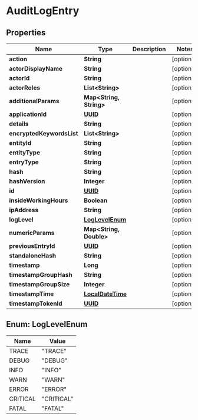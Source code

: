 
# AuditLogEntry

## Properties
Name | Type | Description | Notes
------------ | ------------- | ------------- | -------------
**action** | **String** |  |  [optional]
**actorDisplayName** | **String** |  |  [optional]
**actorId** | **String** |  |  [optional]
**actorRoles** | **List&lt;String&gt;** |  |  [optional]
**additionalParams** | **Map&lt;String, String&gt;** |  |  [optional]
**applicationId** | [**UUID**](UUID.md) |  |  [optional]
**details** | **String** |  |  [optional]
**encryptedKeywordsList** | **List&lt;String&gt;** |  |  [optional]
**entityId** | **String** |  |  [optional]
**entityType** | **String** |  |  [optional]
**entryType** | **String** |  |  [optional]
**hash** | **String** |  |  [optional]
**hashVersion** | **Integer** |  |  [optional]
**id** | [**UUID**](UUID.md) |  |  [optional]
**insideWorkingHours** | **Boolean** |  |  [optional]
**ipAddress** | **String** |  |  [optional]
**logLevel** | [**LogLevelEnum**](#LogLevelEnum) |  |  [optional]
**numericParams** | **Map&lt;String, Double&gt;** |  |  [optional]
**previousEntryId** | [**UUID**](UUID.md) |  |  [optional]
**standaloneHash** | **String** |  |  [optional]
**timestamp** | **Long** |  |  [optional]
**timestampGroupHash** | **String** |  |  [optional]
**timestampGroupSize** | **Integer** |  |  [optional]
**timestampTime** | [**LocalDateTime**](LocalDateTime.md) |  |  [optional]
**timestampTokenId** | [**UUID**](UUID.md) |  |  [optional]


<a name="LogLevelEnum"></a>
## Enum: LogLevelEnum
Name | Value
---- | -----
TRACE | &quot;TRACE&quot;
DEBUG | &quot;DEBUG&quot;
INFO | &quot;INFO&quot;
WARN | &quot;WARN&quot;
ERROR | &quot;ERROR&quot;
CRITICAL | &quot;CRITICAL&quot;
FATAL | &quot;FATAL&quot;



